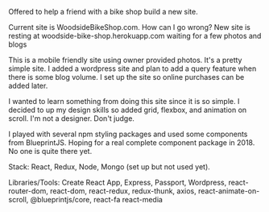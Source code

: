 Offered to help a friend with a bike shop build a new site.

Current site is WoodsideBikeShop.com.  How can I go wrong?
New site is resting at woodside-bike-shop.herokuapp.com waiting for a few photos and blogs

This is a mobile friendly site using owner provided photos.
It's a pretty simple site. I added a wordpress site and plan to add a query feature when there is some blog volume.  I set up the site so online purchases can be added later.

I wanted to learn something from doing this site since it is so simple.  I decided to up my design skills so added grid, flexbox, and animation on scroll. I'm not a designer. Don't judge.

I played with several npm styling packages and used some components from BlueprintJS. Hoping for a real complete component package in 2018.  No one is quite there yet.

Stack:
React, Redux, Node, Mongo (set up but not used yet).

Libraries/Tools:
Create React App,
Express,
Passport,
Wordpress,
react-router-dom,
react-dom,
react-redux,
redux-thunk,
axios,
react-animate-on-scroll,
@blueprintjs/core,
react-fa
react-media


